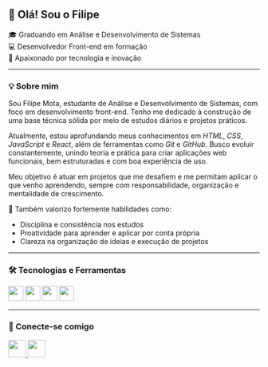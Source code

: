 <h2 align="left">👋 Olá! Sou o Filipe</h2>
 
🎓 Graduando em Análise e Desenvolvimento de Sistemas   
💻 Desenvolvedor Front-end em formação  
🚀 Apaixonado por tecnologia e inovação   

---

### 💡 Sobre mim

Sou Filipe Mota, estudante de Análise e Desenvolvimento de Sistemas, com foco em desenvolvimento front-end. Tenho me dedicado à construção de uma base técnica sólida por meio de estudos diários e projetos práticos.

Atualmente, estou aprofundando meus conhecimentos em *HTML*, *CSS*, *JavaScript* e *React*, além de ferramentas como *Git* e *GitHub*. Busco evoluir constantemente, unindo teoria e prática para criar aplicações web funcionais, bem estruturadas e com boa experiência de uso.

Meu objetivo é atuar em projetos que me desafiem e me permitam aplicar o que venho aprendendo, sempre com responsabilidade, organização e mentalidade de crescimento.

🤝 Também valorizo fortemente habilidades como:
- Disciplina e consistência nos estudos
- Proatividade para aprender e aplicar por conta própria
- Clareza na organização de ideias e execução de projetos

  

---

### 🛠️ Tecnologias e Ferramentas 

<div align="left">
  <img src="https://cdn.jsdelivr.net/gh/devicons/devicon/icons/html5/html5-original.svg" height="30" />
  <img src="https://cdn.jsdelivr.net/gh/devicons/devicon/icons/css3/css3-original.svg" height="30" />
  <img src="https://cdn.jsdelivr.net/gh/devicons/devicon/icons/javascript/javascript-original.svg" height="30" />
  <img src="https://cdn.jsdelivr.net/gh/devicons/devicon/icons/git/git-original.svg" height="30" />
</div>

---

### 🤝 Conecte-se comigo

<div align="left">
  <a href="filipe.mota.pro@gmail.com">
    <img src="https://img.shields.io/static/v1?message=Gmail&logo=gmail&label=&color=D14836&logoColor=white&labelColor=&style=for-the-badge" height="35" />
  </a>
  <a href=(https://www.linkedin.com/in/filipe-mota-13bb55345/" target="_blank">
    <img src="https://img.shields.io/static/v1?message=LinkedIn&logo=linkedin&label=&color=0077B5&logoColor=white&labelColor=&style=for-the-badge" height="35" />
  </a>


</div>

